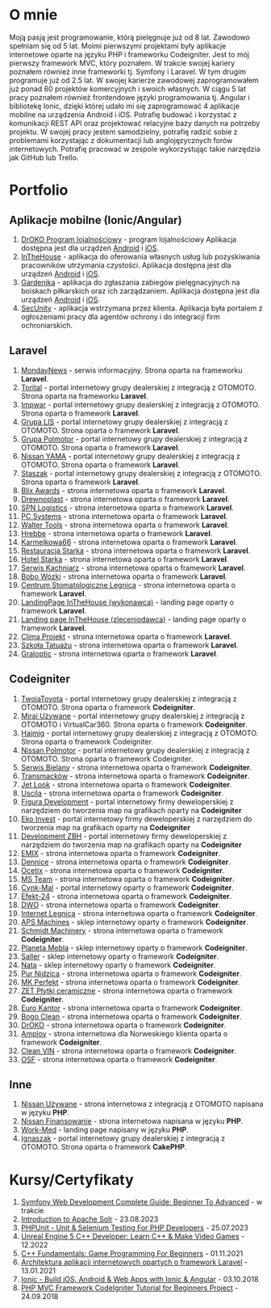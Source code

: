 # O mnie

Moją pasją jest programowanie, którą pielęgnuje już od 8 lat. Zawodowo spełniam
się od 5 lat. Moimi pierwszymi projektami były aplikacje internetowe oparte na
języku PHP i frameworku Codeigniter. Jest to mój pierwszy framework MVC, który
poznałem. W trakcie swojej kariery poznałem również inne frameworki tj. Symfony i
Laravel. W tym drugim programuje już od 2.5 lat.
W swojej karierze zawodowej zaprogramowałem już ponad 60 projektów
komercyjnych i swoich własnych.
W ciągu 5 lat pracy poznałem również frontendowe języki programowania tj. Angular
i bibliotekę Ionic, dzięki której udało mi się zaprogramować 4 aplikacje mobilne na
urządzenia Android i iOS.
Potrafię budować i korzystać z komunikacji REST API oraz projektować relacyjne bazy
danych na potrzeby projektu.
W swojej pracy jestem samodzielny, potrafię radzić sobie z problemami korzystając z
dokumentacji lub anglojęzycznych forów internetowych. Potrafię pracować w zespole
wykorzystując takie narzędzia jak GitHub lub Trello.

# Portfolio
## Aplikacje mobilne (Ionic/Angular)
1. [DrOKO Program lojalnościowy](https://play.google.com/store/apps/details?id=dr.okoapp&hl=pl&gl=US) - program lojalnościowy Aplikacja dostępna jest dla urządzeń [Android](https://play.google.com/store/apps/details?id=dr.okoapp&hl=pl&gl=US) i [iOS](https://apps.apple.com/us/app/droko-program-lojalnosciowy/id1456235101).
2. [InTheHouse](https://play.google.com/store/apps/details?id=com.adawards.inthehouse) - aplikacja do oferowania własnych usług lub pozyskiwania pracowników utrzymania czystości. Aplikacja dostępna jest dla urządzeń [Android](https://play.google.com/store/apps/details?id=com.adawards.inthehouse) i [iOS](https://apps.apple.com/de/app/inthehouse/id6443443193).
3. [Gardenika](https://play.google.com/store/apps/details?id=com.adawards.gardenika2&hl=en&gl=US) - aplikacja do zgłaszania zabiegów pielęgnacyjnych na boiskach piłkarskich oraz ich zarządzaniem. Aplikacja dostępna jest dla urządzeń [Android](https://play.google.com/store/apps/details?id=com.adawards.gardenika2&hl=en&gl=US) i [iOS](https://apps.apple.com/pl/app/gardenika/id1560308304).
4. [SecUnity](https://sec-unity.com/) - aplikacja wstrzymana przez klienta. Aplikacja była portalem z ogłoszeniami pracy dla agentów ochrony i do integracji firm ochroniarskich.

## Laravel
1. [MondayNews](https://mondaynews.pl/) - serwis informacyjny. Strona oparta na frameworku **Laravel**.
2. [Torital](https://torital.pl/) - portal internetowy grupy dealerskiej z integracją z OTOMOTO. Strona oparta na frameworku **Laravel**.
3. [Impwar](https://impwar.pl/) - portal internetowy grupy dealerskiej z integracją z OTOMOTO. Strona oparta o framework **Laravel**.
4. [Grupa LIS](https://grupalis.pl/) - portal internetowy grupy dealerskiej z integracją z OTOMOTO. Strona oparta o framework **Laravel**.
5. [Grupa Polmotor](https://www.grupapolmotor.pl/) - portal internetowy grupy dealerskiej z integracją z OTOMOTO. Strona oparta o framework **Laravel**.
6. [Nissan YAMA](https://nissan.yama.pl/) - portal internetowy grupy dealerskiej z integracją z OTOMOTO. Strona oparta o framework **Laravel**.
7. [Staszak](http://www.staszakauto.pl/) - portal internetowy grupy dealerskiej z integracją z OTOMOTO. Strona oparta o framework **Laravel**.
8. [Blix Awards](https://blixawards.pl/) - strona internetowa oparta o framework **Laravel**.
9. [Drewnoplast](https://www.drewnoplast.com.pl/) - strona internetowa oparta o framework **Laravel**.
10. [SPN Logistics](https://spnlogistics.pl/) - strona internetowa oparta o framework **Laravel**.
11. [PC Systems](https://www.pcsystems.com.pl/) - strona internetowa oparta o framework **Laravel**.
12. [Walter Tools](https://www.walter-tools.com.pl/) - strona internetowa oparta o framework **Laravel**.
13. [Hrebbe](https://hrebbe.pl/) - strona internetowa oparta o framework **Laravel**.
14. [Karmelkowa66](https://karmelkowa66.pl/) - strona internetowa oparta o framework **Laravel**.
15. [Restauracja Starka](http://www.restauracjastarka.pl/) - strona internetowa oparta o framework **Laravel**.
16. [Hotel Starka](http://www.hotel-starka.pl/) - strona internetowa oparta o framework **Laravel**.
17. [Serwis Kachniarz](https://serwiskachniarz.pl/) - strona internetowa oparta o framework **Laravel**.
18. [Bobo Wózki](https://www.bobowozki.online/) - strona internetowa oparta o framework **Laravel**.
19. [Centrum Stomatologiczne Legnica](https://www.centrumstomatologicznelegnica.pl/) - strona internetowa oparta o framework **Laravel**.
20. [LandingPage InTheHouse (wykonawca)](https://inthehouse.pl/) - landing page oparty o framework **Laravel**.
21. [Landing page InTheHouse (zleceniodawca)](https://zlecenie.inthehouse.pl/) - landing page oparty o framework **Laravel**.
22. [Clima Projekt](https://www.climaprojekt.pl/) - strona internetowa oparta o framework **Laravel**.
23. [Szkoła Tatuażu](https://szkolatatuazu.pl/) - strona internetowa oparta o framework **Laravel**.
24. [Graloptic](https://graloptic.pl/) - strona internetowa oparta o framework **Laravel**.
    
## Codeigniter
1. [TwojaToyota](https://twojatoyota.pl/) - portal internetowy grupy dealerskiej z integracją z OTOMOTO. Strona oparta o framework **Codeigniter**.
2. [Mirai Używane](https://miraiuzywane.pl/) - portal internetowy grupy dealerskiej z integracją z OTOMOTO i VirtualCar360. Strona oparta o framework **Codeigniter**.
3. [Hajmig](https://hajmig.pl/) - portal internetowy grupy dealerskiej z integracją z OTOMOTO. Strona oparta o framework Codeigniter.
4. [Nissan Polmotor](https://nissan.polmotor.pl/) - portal internetowy grupy dealerskiej z integracją z OTOMOTO. Strona oparta o framework Codeigniter.
5. [Serwis Bielany](https://serwisbielany.pl/) - strona internetowa oparta o framework **Codeigniter**.
6. [Transmacków](https://transmackow.pl/) - strona internetowa oparta o framework **Codeigniter**.
7. [Jet Look](https://jetlook.pl/) - strona internetowa oparta o framework **Codeigniter**.
8. [Uscila](https://uscila.pl/) - strona internetowa oparta o framework **Codeigniter**.
9. [Figura Development](https://figura-development.pl/) - portal internetowy firmy deweloperskiej z narzędziem do tworzenia map na grafikach oparty na **Codeigniter**
10. [Eko Invest](https://eko-invest.pl/) - portal internetowy firmy deweloperskiej z narzędziem do tworzenia map na grafikach oparty na **Codeigniter**
11. [Development ZBH](https://development-zbh.pl/) - portal internetowy firmy deweloperskiej z narzędziem do tworzenia map na grafikach oparty na **Codeigniter**
12. [EMIX](http://www.emix.legnica.pl/) - strona internetowa oparta o framework **Codeigniter**.
13. [Dennice](http://dennice.pl/) - strona internetowa oparta o framework **Codeigniter**.
14. [Ocetix](http://ocetix.com.pl/) - strona internetowa oparta o framework **Codeigniter**.
15. [MS Team](https://www.msteam.com.pl/) - strona internetowa oparta o framework **Codeigniter**.
16. [Cynk-Mal](https://www.cynkmal.pl/) - portal internetowy oparty o framework **Codeigniter**.
17. [Efekt-24](https://efekt-24.pl/) - strona internetowa oparta o framework **Codeigniter**.
18. [DWO](https://www.dwo.com.pl/) - strona internetowa oparta o framework **Codeigniter**.
19. [Internet Legnica](https://internetlegnica.pl/) - strona internetowa oparta o framework **Codeigniter**.
20. [APS Machines](https://www.apsmachines.eu/)  - sklep internetowy oparty o framework **Codeigniter**.
21. [Schmidt Machinery](https://schmidtmachinery.pl/) - strona internetowa oparta o framework **Codeigniter**.
22. [Planeta Mebla](https://planetamebla.pl/) - sklep internetowy oparty o framework **Codeigniter**.
23. [Saller](https://saller-polska.com/) - sklep internetowy oparty o framework **Codeigniter**.
24. [Nata](http://nata.pl/) - sklep internetowy oparty o framework **Codeigniter**.
25. [Pur Nidzica](https://www.pur-nidzica.pl/) - strona internetowa oparta o framework **Codeigniter**.
26. [MK Perfekt](https://mkperfekt.pl/) - strona internetowa oparta o framework **Codeigniter**.
27. [ZET Płytki ceramiczne](https://zetceramika.pl/) - strona internetowa oparta o framework **Codeigniter**.
28. [Euro Kantor](https://kantorlegnica.pl/) - strona internetowa oparta o framework **Codeigniter**.
29. [Bogo Clean](https://www.bogoclean.pl/) - strona internetowa oparta o framework **Codeigniter**.
30. [DrOKO](https://www.droko.pl/) - strona internetowa oparta o framework **Codeigniter**.
31. [Amploy](https://amploy.no/) - strona internetowa dla Norweskiego klienta oparta o framework **Codeigniter**.
32. [Clean VIN](https://cleanvin.pl/) - strona internetowa oparta o framework **Codeigniter**.
33. [OSF](http://osf.net.pl/) - strona internetowa oparta o framework **Codeigniter**.

## Inne
1. [Nissan Używane](https://nissanuzywane.pl/) - strona internetowa z integracją z OTOMOTO napisana w języku **PHP**.
2. [Nissan Finansowanie](https://nissanfinansowanie.pl/) - strona internetowa napisana w języku **PHP**.
3. [Work-Med](https://www.work-med.pl/) - landing page napisany w języku **PHP**.
4. [Ignaszak](https://www.ignaszak.pl/) - portal internetowy grupy dealerskiej z integracją z OTOMOTO. Strona oparta o framework **CakePHP**.


# Kursy/Certyfikaty
1. [Symfony Web Development Complete Guide: Beginner To Advanced](https://www.udemy.com/course/symfony-4-web-development-from-beginner-to-advanced/)  - w trakcie
2. [Introduction to Apache Solr](https://www.udemy.com/course/learn-apache-solr-8/)  - 23.08.2023
3. [PHPUnit - Unit & Selenium Testing For PHP Developers](https://www.udemy.com/course/phpunit-unit-selenium-testing-for-php-developers/)  - 25.07.2023
4. [Unreal Engine 5 C++ Developer: Learn C++ & Make Video Games](https://www.udemy.com/course/unrealcourse/)  - 12.2022
5. [C++ Fundamentals: Game Programming For Beginners](https://www.udemy.com/course/cpp-fundamentals/)  - 01.11.2021
6. [Architektura aplikacji internetowych opartych o framework Laravel](https://navoica.pl/courses/course-v1:PWSZ_Legnica+MOOC_03+2020_01/course/)  - 13.01.2021
7. [Ionic - Build iOS, Android & Web Apps with Ionic & Angular](https://www.udemy.com/course/ionic-2-the-practical-guide-to-building-ios-android-apps/)  - 03.10.2018
8. [PHP MVC Framework CodeIgniter Tutorial for Beginners Project](https://www.udemy.com/course/php-mvc-framework-codeigniter-tutorial-for-beginners-project/)  - 24.09.2018

